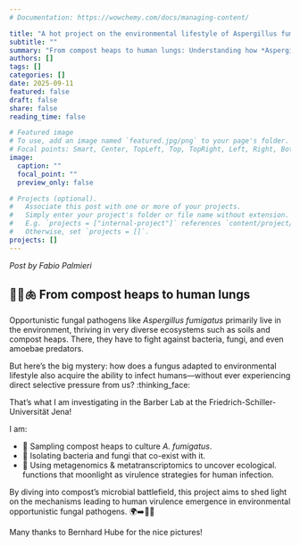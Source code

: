 ```yaml
---
# Documentation: https://wowchemy.com/docs/managing-content/

title: "A hot project on the environmental lifestyle of Aspergillus fumigatus"
subtitle: ""
summary: "From compost heaps to human lungs: Understanding how *Aspergillus fumigatus* has acquired the ability to infect humans (post by Fabio)"
authors: []
tags: []
categories: []
date: 2025-09-11
featured: false
draft: false
share: false
reading_time: false

# Featured image
# To use, add an image named `featured.jpg/png` to your page's folder.
# Focal points: Smart, Center, TopLeft, Top, TopRight, Left, Right, BottomLeft, Bottom, BottomRight.
image:
  caption: ""
  focal_point: ""
  preview_only: false

# Projects (optional).
#   Associate this post with one or more of your projects.
#   Simply enter your project's folder or file name without extension.
#   E.g. `projects = ["internal-project"]` references `content/project/deep-learning/index.md`.
#   Otherwise, set `projects = []`.
projects: []
---
```


*Post by Fabio Palmieri*

## :seedling::fire::lungs: From compost heaps to human lungs

Opportunistic fungal pathogens like *Aspergillus fumigatus* primarily live in the environment, thriving in very diverse ecosystems such as soils and compost heaps. There, they have to fight against bacteria, fungi, and even amoebae predators.

But here’s the big mystery: how does a fungus adapted to environmental lifestyle also acquire the ability to infect humans—without ever experiencing direct selective pressure from us? :thinking_face:

That’s what I am investigating in the Barber Lab at the Friedrich-Schiller-Universität Jena! 

I am:  
- :seedling: Sampling compost heaps to culture *A. fumigatus*. 
- :petri_dish: Isolating bacteria and fungi that co-exist with it. 
- :dna: Using metagenomics & metatranscriptomics to uncover ecological.  functions that moonlight as virulence strategies for human infection.

By diving into compost’s microbial battlefield, this project aims to shed light on the mechanisms leading to human virulence emergence in environmental opportunistic fungal pathogens. :earth_africa::arrow_right::health_worker:

Many thanks to Bernhard Hube for the nice pictures!
